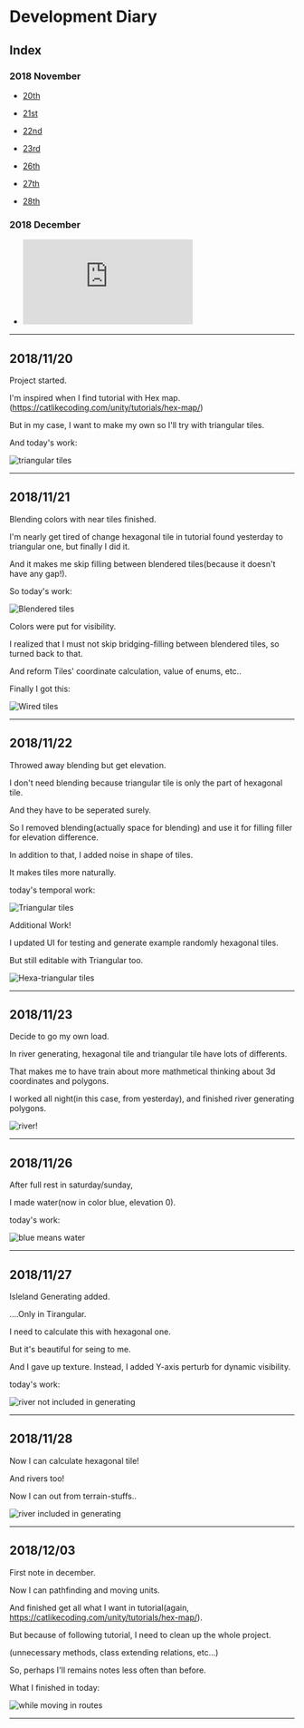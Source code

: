 # Development Diary

## Index

### 2018 November

* [20th](https://github.com/Jaeguins/Isle-Story/blob/master/Diary/Diary.md#20181120)

* [21st](https://github.com/Jaeguins/Isle-Story/blob/master/Diary/Diary.md#20181121)

* [22nd](https://github.com/Jaeguins/Isle-Story/blob/master/Diary/Diary.md#20181122)

* [23rd](https://github.com/Jaeguins/Isle-Story/blob/master/Diary/Diary.md#20181123)

* [26th](https://github.com/Jaeguins/Isle-Story/blob/master/Diary/Diary.md#20181126)

* [27th](https://github.com/Jaeguins/Isle-Story/blob/master/Diary/Diary.md#20181127)

* [28th](https://github.com/Jaeguins/Isle-Story/blob/master/Diary/Diary.md#20181128)

### 2018 December

* ![03rd](https://github.com/Jaeguins/Isle-Story/blob/master/Diary/Diary.md#20181203)

***
## 2018/11/20
Project started.

I'm inspired when I find tutorial with Hex map.(https://catlikecoding.com/unity/tutorials/hex-map/)

But in my case, I want to make my own so I'll try with triangular tiles.

And today's work:

![triangular tiles](/Diary/Image/20181120_0.PNG)
***
## 2018/11/21
Blending colors with near tiles finished.

I'm nearly get tired of change hexagonal tile in tutorial found yesterday to triangular one, but finally I did it.

And it makes me skip filling between blendered tiles(because it doesn't have any gap!).

So today's work:

![Blendered tiles](/Diary/Image/20181121_0.PNG)

Colors were put for visibility.

I realized that I must not skip bridging-filling between blendered tiles, so turned back to that.

And reform Tiles' coordinate calculation, value of enums, etc..

Finally I got this:

![Wired tiles](/Diary/Image/20181121_1.PNG)
***
## 2018/11/22
Throwed away blending but get elevation.

I don't need blending because triangular tile is only the part of hexagonal tile.

And they have to be seperated surely.

So I removed blending(actually space for blending) and use it for filling filler for elevation difference.

In addition to that, I added noise in shape of tiles.

It makes tiles more naturally.

today's temporal work:

![Triangular tiles](/Diary/Image/20181122_0.png)

Additional Work!

I updated UI for testing and generate example randomly hexagonal tiles.

But still editable with Triangular too.

![Hexa-triangular tiles](/Diary/Image/20181122_1.PNG)

***
## 2018/11/23
Decide to go my own load.

In river generating, hexagonal tile and triangular tile have lots of differents.

That makes me to have train about more mathmetical thinking about 3d coordinates and polygons.

I worked all night(in this case, from yesterday), and finished river generating polygons.

![river!](/Diary/Image/20181123_0.PNG)

***
## 2018/11/26
After full rest in saturday/sunday,

I made water(now in color blue, elevation 0).

today's work:

![blue means water](/Diary/Image/20181126_0.PNG)
***
## 2018/11/27
Isleland Generating added.

....Only in Tirangular.

I need to calculate this with hexagonal one.

But it's beautiful for seing to me.

And I gave up texture. Instead, I added Y-axis perturb for dynamic visibility.

today's work:

![river not included in generating](/Diary/Image/20181127_0.PNG)
***
## 2018/11/28
Now I can calculate hexagonal tile!

And rivers too!

Now I can out from terrain-stuffs..

![river included in generating](/Diary/Image/20181128_0.PNG)
***
## 2018/12/03
First note in december.

Now I can pathfinding and moving units.

And finished get all what I want in tutorial(again, https://catlikecoding.com/unity/tutorials/hex-map/).

But because of following tutorial, I need to clean up the whole project.

(unnecessary methods, class extending relations, etc...)

So, perhaps I'll remains notes less often than before.

What I finished in today:

![while moving in routes](/Diary/Image/20181203_0.PNG)
***